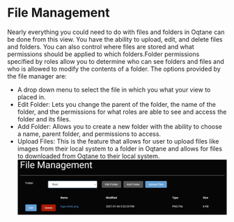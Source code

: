 # File Management

Nearly everything you could need to do with files and folders in Oqtane can be done from this view. You have the ability to upload, edit, and delete files and folders. You can also control where files are stored and what permissions should be applied to which folders.Folder permissions specified by roles allow you to determine who can see folders and files and who is allowed to modify the contents of a folder.
The options provided by the file manager are:
* A drop down menu to select the file in which you what your view to placed in.
* Edit Folder: Lets you change the parent of the folder, the name of the folder, and the permissions for what roles are able to see and access the folder and its files.
* Add Folder: Allows you to create a new folder with the ability to choose a name, parent folder, and permissions to access.
* Upload Files: This is the feature that allows for user to upload files like images from their local system to a folder in Oqtane and allows for files to downloaded from Oqtane to their local system.
![file-management](./assets/file-management.png)